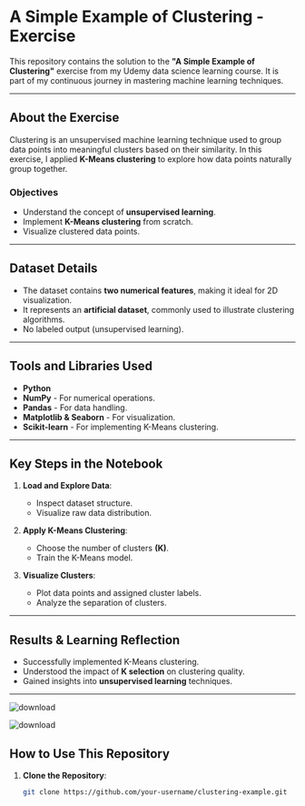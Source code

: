 # A Simple Example of Clustering - Exercise

This repository contains the solution to the **"A Simple Example of Clustering"** exercise from my Udemy data science learning course. It is part of my continuous journey in mastering machine learning techniques.

---

## About the Exercise

Clustering is an unsupervised machine learning technique used to group data points into meaningful clusters based on their similarity. In this exercise, I applied **K-Means clustering** to explore how data points naturally group together.

### **Objectives**
- Understand the concept of **unsupervised learning**.
- Implement **K-Means clustering** from scratch.
- Visualize clustered data points.

---

## **Dataset Details**
- The dataset contains **two numerical features**, making it ideal for 2D visualization.
- It represents an **artificial dataset**, commonly used to illustrate clustering algorithms.
- No labeled output (unsupervised learning).

---

## **Tools and Libraries Used**
- **Python**
- **NumPy** - For numerical operations.
- **Pandas** - For data handling.
- **Matplotlib & Seaborn** - For visualization.
- **Scikit-learn** - For implementing K-Means clustering.

---

## **Key Steps in the Notebook**
1. **Load and Explore Data**:
   - Inspect dataset structure.
   - Visualize raw data distribution.
   
2. **Apply K-Means Clustering**:
   - Choose the number of clusters **(K)**.
   - Train the K-Means model.

4. **Visualize Clusters**:
   - Plot data points and assigned cluster labels.
   - Analyze the separation of clusters.

---

## **Results & Learning Reflection**
- Successfully implemented K-Means clustering.
- Understood the impact of **K selection** on clustering quality.
- Gained insights into **unsupervised learning** techniques.

---
![download](https://github.com/user-attachments/assets/aac18a88-5851-4dd2-a19c-be1860283338)

![download](https://github.com/user-attachments/assets/8bdfcbe3-3154-4be3-804b-0dff66525c4d)

## **How to Use This Repository**
1. **Clone the Repository**:
   ```bash
   git clone https://github.com/your-username/clustering-example.git
